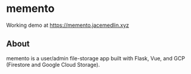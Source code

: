 # memento

Working demo at https://memento.jacemedlin.xyz

## About
memento is a user/admin file-storage app built with Flask, Vue, and GCP (Firestore and Google Cloud Storage).
